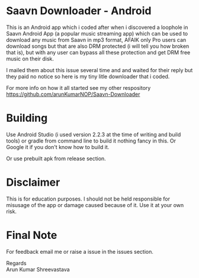 Saavn Downloader - Android
====
This is an Android app which i coded after when i discovered a loophole in Saavn Android App (a popular music streaming app) which can be used to download any music from Saavn in mp3 format, AFAIK only Pro users can download songs but that are also DRM protected (i will tell you how broken that is), but with any user can bypass all these protection and get DRM free music on their disk.

I mailed them about this issue several time and and waited for their reply but they paid no notice so here is my tiny litle downloader that i coded.

For more info on how it all started see my other respository https://github.com/arunKumarNOP/Saavn-Downloader


Building
====
Use Android Studio (i used version 2.2.3 at the time of writing and build tools) or gradle from command line to build it nothing fancy in this. Or Google it if you don't know how to build it.

Or use prebuilt apk from release section.


Disclaimer
====
This is for education purposes. I should not be held responsible for misusage of the app or damage caused because of it. Use it at your own risk.


Final Note
====
For feedback email me or raise a issue in the issues section.

Regards<br>
Arun Kumar Shreevastava
